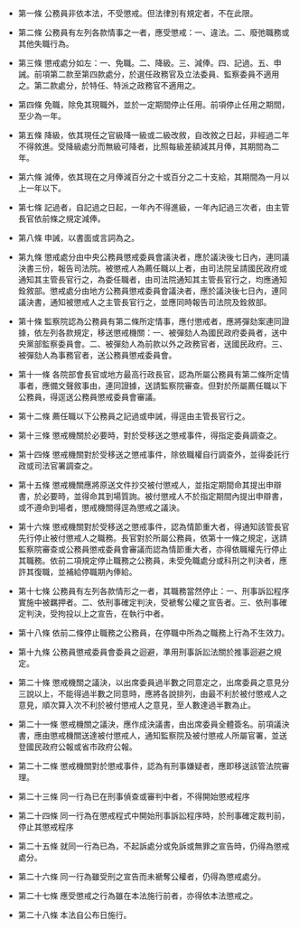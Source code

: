 * 第一條 公務員非依本法，不受懲戒。但法律別有規定者，不在此限。

* 第二條 公務員有左列各款情事之一者，應受懲戒：一、違法。二、廢弛職務或其他失職行為。

* 第三條 懲戒處分如左：一、免職。二、降級。三、減俸。四、記過。五、申誡。前項第二款至第四款處分，於選任政務官及立法委員、監察委員不適用之。第二款處分，於特任、特派之政務官不適用之。

* 第四條 免職，除免其現職外，並於一定期間停止任用。前項停止任用之期間，至少為一年。

* 第五條 降級，依其現任之官級降一級或二級改敘，自改敘之日起，非經過二年不得敘進。受降級處分而無級可降者，比照每級差額減其月俸，其期間為二年。

* 第六條 減俸，依其現在之月俸減百分之十或百分之二十支給，其期間為一月以上一年以下。

* 第七條 記過者，自記過之日起，一年內不得進級，一年內記過三次者，由主管長官依前條之規定減俸。

* 第八條 申誡，以書面或言詞為之。

* 第九條 懲戒處分由中央公務員懲戒委員會議決者，應於議決後七日內，連同議決書三份，報告司法院。被懲戒人為薦任職以上者，由司法院呈請國民政府或通知其主管長官行之，為委任職者，由司法院通知其主管長官行之，均應通知銓敘部。懲戒處分由地方公務員懲戒委員會議決者，應於議決後七日內，連同議決書，通知被懲戒人之主管長官行之，並應同時報告司法院及銓敘部。

* 第十條 監察院認為公務員有第二條所定情事，應付懲戒者，應將彈劾案連同證據，依左列各款規定，移送懲戒機關：一、被彈劾人為國民政府委員者，送中央黨部監察委員會。二、被彈劾人為前款以外之政務官者，送國民政府。三、被彈劾人為事務官者，送公務員懲戒委員會。

* 第十一條 各院部會長官或地方最高行政長官，認為所屬公務員有第二條所定情事者，應備文聲敘事由，連同證據，送請監察院審查。但對於所屬薦任職以下公務員，得逕送公務員懲戒委員會審議。

* 第十二條 薦任職以下公務員之記過或申誡，得逕由主管長官行之。

* 第十三條 懲戒機關於必要時，對於受移送之懲戒事件，得指定委員調查之。

* 第十四條 懲戒機關對於受移送之懲戒事件，除依職權自行調查外，並得委託行政或司法官署調查之。

* 第十五條 懲戒機關應將原送文件抄交被付懲戒人，並指定期間命其提出申辯書，於必要時，並得命其到場質詢。被付懲戒人不於指定期間內提出申辯書，或不遵命到場者，懲戒機關得逕為懲戒之議決。

* 第十六條 懲戒機關對於受移送之懲戒事件，認為情節重大者，得通知該管長官先行停止被付懲戒人之職務。長官對於所屬公務員，依第十一條之規定，送請監察院審查或公務員懲戒委員會審議而認為情節重大者，亦得依職權先行停止其職務。依前二項規定停止職務之公務員，未受免職處分或科刑之判決者，應許其復職，並補給停職期內俸給。

* 第十七條 公務員有左列各款情形之一者，其職務當然停止：一、刑事訴訟程序實施中被羈押者。二、依刑事確定判決，受褫奪公權之宣告者。三、依刑事確定判決，受拘投以上之宣告，在執行中者。

* 第十八條 依前二條停止職務之公務員，在停職中所為之職務上行為不生效力。

* 第十九條 公務員懲戒委員會委員之迴避，準用刑事訴訟法關於推事迴避之規定。

* 第二十條 懲戒機關之議決，以出席委員過半數之同意定之，出席委員之意見分三說以上，不能得過半數之同意時，應將各說排列，由最不利於被付懲戒人之意見，順次算入次不利於被付懲戒人之意見，至人數達過半數為止。

* 第二十一條 懲戒機關之議決，應作成決議書，由出席委員全體簽名。前項議決書，應由懲戒機關送達被付懲戒人，通知監察院及被付懲戒人所屬官署，並送登國民政府公報或省市政府公報。

* 第二十二條 懲戒機關對於懲戒事件，認為有刑事嫌疑者，應即移送該管法院審理。

* 第二十三條 同一行為已在刑事偵查或審判中者，不得開始懲戒程序

* 第二十四條 同一行為在懲戒程式中開始刑事訴訟程序時，於刑事確定裁判前，停止其懲戒程序

* 第二十五條 就同一行為已為，不起訴處分或免訴或無罪之宣告時，仍得為懲戒處分。

* 第二十六條 同一行為雖受刑之宣告而未褫奪公權者，仍得為懲戒處分。

* 第二十七條 應受懲戒之行為雖在本法施行前者，亦得依本法懲戒之。

* 第二十八條 本法自公布日施行。

